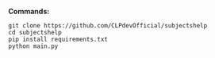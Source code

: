 __Commands:__
````
git clone https://github.com/CLPdevOfficial/subjectshelp
cd subjectshelp
pip install requirements.txt
python main.py
````
